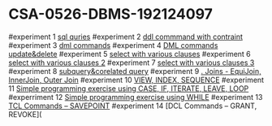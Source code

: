 # CSA-0526-DBMS-192124097
#experiment 1
[sql quries](https://github.com/BharathB0219/CSA-0526-DBMS-192124097/blob/main/exp1.txt)
#experiment 2 
[ddl commmand with contraint](https://github.com/BharathB0219/CSA-0526-DBMS-192124097/blob/main/exp2.txt)
#experiment 3
[dml commands](https://github.com/BharathB0219/CSA-0526-DBMS-192124097/blob/main/exp3.txt)
#experiment 4
[DML commands update&delete](https://github.com/BharathB0219/CSA-0526-DBMS-192124097/blob/main/exp4.txt)
#experiment 5
[select with various clauses](https://github.com/BharathB0219/CSA-0526-DBMS-192124097/blob/main/exp5.txt)
#experiment 6 
[select with various clauses 2](https://github.com/BharathB0219/CSA-0526-DBMS-192124097/blob/main/exp6.txt)
#experiment 7
[select with various clauses 3](https://github.com/BharathB0219/CSA-0526-DBMS-192124097/blob/main/exp7.txt)
#experiment 8
[subquery&corelated query](https://github.com/BharathB0219/CSA-0526-DBMS-192124097/blob/main/exp8.txt)
#experiment 9
[. Joins - EquiJoin, InnerJoin, Outer Join](https://github.com/BharathB0219/CSA-0526-DBMS-192124097/blob/main/exp9.txt)
#experiment 10
[VIEW, INDEX, SEQUENCE](https://github.com/BharathB0219/CSA-0526-DBMS-192124097/blob/main/exp10.txt)
#experiment 11
[Simple programming exercise using CASE, IF, ITERATE, LEAVE, LOOP](https://github.com/BharathB0219/CSA-0526-DBMS-192124097/blob/main/exp11.txt)
#experriment 12
[Simple programming exercise using WHILE](https://github.com/BharathB0219/CSA-0526-DBMS-192124097/blob/main/exp12.txt)
#experiment 13
[TCL Commands – SAVEPOINT](https://github.com/BharathB0219/CSA-0526-DBMS-192124097/blob/main/exp13.txt)
#experiment 14 
[DCL Commands – GRANT, REVOKE](
